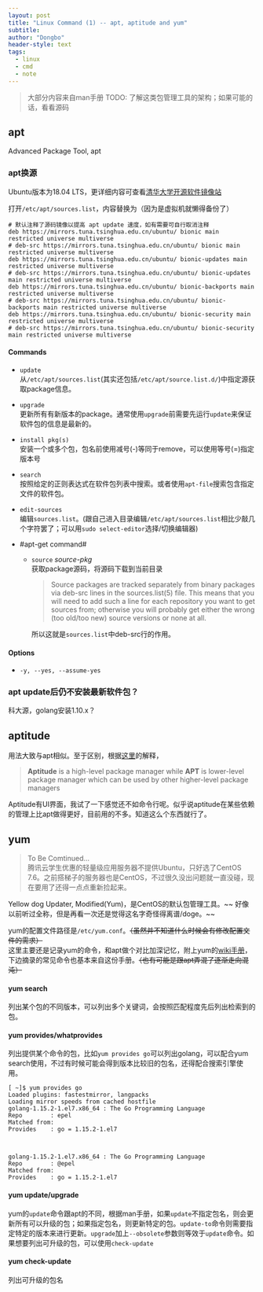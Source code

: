 ```yaml
---
layout: post
title: "Linux Command (1) -- apt, aptitude and yum"
subtitle: 
author: "Dongbo"
header-style: text
tags:
  - linux
  - cmd
  - note
---
```


> 大部分内容来自man手册
TODO: 了解这类包管理工具的架构；如果可能的话，看看源码


## apt

Advanced Package Tool, apt

### apt换源

Ubuntu版本为18.04 LTS，更详细内容可查看[清华大学开源软件镜像站](https://mirrors4.tuna.tsinghua.edu.cn/help/ubuntu/)  

打开`/etc/apt/sources.list`，内容替换为（因为是虚拟机就懒得备份了）

    # 默认注释了源码镜像以提高 apt update 速度，如有需要可自行取消注释
    deb https://mirrors.tuna.tsinghua.edu.cn/ubuntu/ bionic main restricted universe multiverse
    # deb-src https://mirrors.tuna.tsinghua.edu.cn/ubuntu/ bionic main restricted universe multiverse
    deb https://mirrors.tuna.tsinghua.edu.cn/ubuntu/ bionic-updates main restricted universe multiverse
    # deb-src https://mirrors.tuna.tsinghua.edu.cn/ubuntu/ bionic-updates main restricted universe multiverse
    deb https://mirrors.tuna.tsinghua.edu.cn/ubuntu/ bionic-backports main restricted universe multiverse
    # deb-src https://mirrors.tuna.tsinghua.edu.cn/ubuntu/ bionic-backports main restricted universe multiverse
    deb https://mirrors.tuna.tsinghua.edu.cn/ubuntu/ bionic-security main restricted universe multiverse
    # deb-src https://mirrors.tuna.tsinghua.edu.cn/ubuntu/ bionic-security main restricted universe multiverse

#### Commands

- `update`  
从`/etc/apt/sources.list`(其实还包括`/etc/apt/source.list.d/`)中指定源获取package信息。

- `upgrade`  
更新所有有新版本的package。通常使用`upgrade`前需要先运行`update`来保证软件包的信息是最新的。


- `install pkg(s)`  
安装一个或多个包，包名前使用减号(-)等同于remove，可以使用等号(=)指定版本号

- `search`  
按照给定的正则表达式在软件包列表中搜索。或者使用`apt-file`搜索包含指定文件的软件包。

- `edit-sources`  
编辑`sources.list`。(跟自己进入目录编辑`/etc/apt/sources.list`相比少敲几个字符罢了；可以用`sudo select-editor`选择/切换编辑器)


- #apt-get command#   
  - `source` *source-pkg*   
    获取package源码，将源码下载到当前目录 

      > Source packages are tracked separately from binary packages via deb-src lines in the
        sources.list(5) file. This means that you will need to add such a line for each
        repository you want to get sources from; otherwise you will probably get either the
        wrong (too old/too new) source versions or none at all.

      所以这就是`sources.list`中deb-src行的作用。

#### Options
- `-y, --yes, --assume-yes`


### apt update后仍不安装最新软件包？

科大源，golang安装1.10.x？


## aptitude

用法大致与apt相似。至于区别，根据[这里](https://www.tecmint.com/difference-between-apt-and-aptitude/)的解释，

> **Aptitude** is a high-level package manager while **APT** is lower-level package manager which can be used by other higher-level package managers

Aptitude有UI界面，我试了一下感觉还不如命令行呢。似乎说aptitude在某些依赖的管理上比apt做得更好，目前用的不多。知道这么个东西就行了。

## yum

> To Be Comtinued...  
腾讯云学生优惠的轻量级应用服务器不提供Ubuntu，只好选了CentOS 7.6。之前搭梯子的服务器也是CentOS，不过很久没出问题就一直没碰，现在要用了还得一点点重新捡起来。

Yellow dog Updater, Modified(Yum)，是CentOS的默认包管理工具。~~ 好像以前听过全称，但是再看一次还是觉得这名字奇怪得离谱/doge。~~

yum的配置文件路径是`/etc/yum.conf`。~~（虽然并不知道什么时候会有修改配置文件的需求）~~  
这里主要还是记录yum的命令，和apt做个对比加深记忆，附上yum的[wiki手册](http://yum.baseurl.org/wiki/YumCommands.html)，下边摘录的常见命令也基本来自这份手册。~~（也有可能是跟apt弄混了逐渐走向混沌）~~


#### yum search

列出某个包的不同版本，可以列出多个关键词，会按照匹配程度先后列出检索到的包。

#### yum provides/whatprovides

列出提供某个命令的包，比如`yum provides go`可以列出golang，可以配合yum search使用，不过有时候可能会得到版本比较旧的包名，还得配合搜索引擎使用。

    [ ~]$ yum provides go
    Loaded plugins: fastestmirror, langpacks
    Loading mirror speeds from cached hostfile
    golang-1.15.2-1.el7.x86_64 : The Go Programming Language
    Repo        : epel
    Matched from:
    Provides    : go = 1.15.2-1.el7



    golang-1.15.2-1.el7.x86_64 : The Go Programming Language
    Repo        : @epel
    Matched from:
    Provides    : go = 1.15.2-1.el7

#### yum update/upgrade

yum的`update`命令跟apt的不同，根据man手册，如果`update`不指定包名，则会更新所有可以升级的包；如果指定包名，则更新特定的包。`update-to`命令则需要指定特定的版本来进行更新。`upgrade`加上`--obsolete`参数则等效于`update`命令。如果想要列出可升级的包，可以使用`check-update`

#### yum check-update

列出可升级的包名

